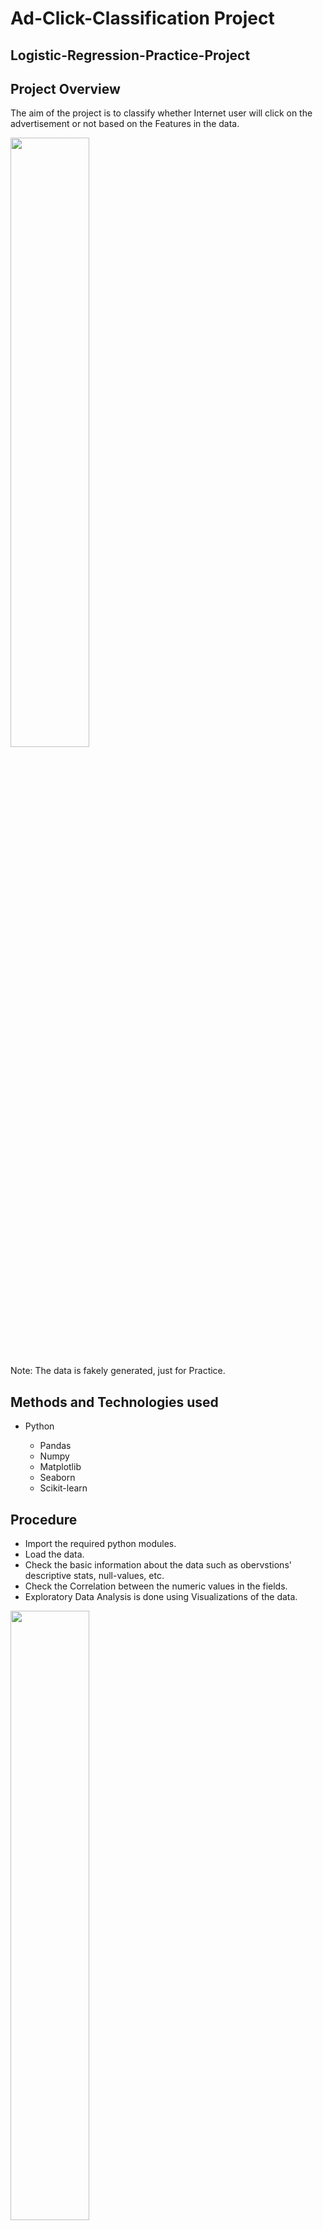 # Ad-Click-Classification Project
## Logistic-Regression-Practice-Project

## Project Overview
The aim of the project is to classify whether Internet user will click on the advertisement or not based on the Features in the data.

<img src="https://github.com/navi1910/Logistic-Regression-Practice-Project/blob/'master'/ad-img.png" height=50% width=50%>

Note: The data is fakely generated, just for Practice.

## Methods and Technologies used
* Python

    * Pandas
    * Numpy
    * Matplotlib
    * Seaborn
    * Scikit-learn

## Procedure
* Import the required python modules.
* Load the data.
* Check the basic information about the data such as obervstions' descriptive stats, null-values, etc.
* Check the Correlation between the numeric values in the fields.
* Exploratory Data Analysis is done using Visualizations of the data.

<img src="https://github.com/navi1910/Logistic-Regression-Practice-Project/blob/'master'/pairplot.png" height=50% width=50%>

## Model Building
* Separate the Features and Target variables.
* Split the data into Train set and Test set.
* Initialize the LogisticRegression model.
* Fit the model to the training data.
* Get predictions of the the test set from the model.

## Results
* Various metrics are used to evaluate the model performance.

<img src="https://github.com/navi1910/Logistic-Regression-Practice-Project/blob/'master'/results.png" height=50% width=50%>
